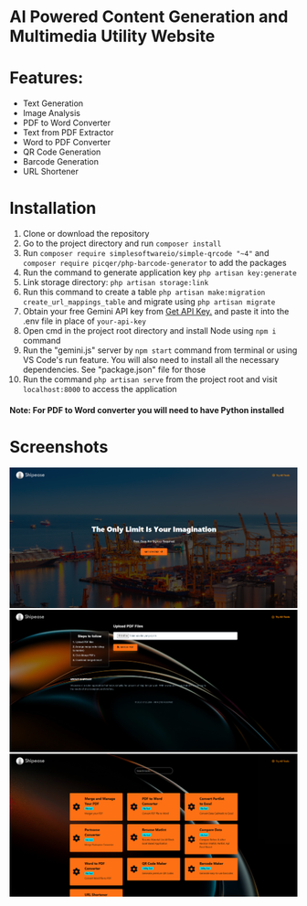 # AI Powered Content Generation and Multimedia Utility Website

# Features:
* Text Generation<br>
* Image Analysis<br>
* PDF to Word Converter<br>
* Text from PDF Extractor<br>
* Word to PDF Converter<br>
* QR Code Generation<br>
* Barcode Generation<br>
* URL Shortener

# Installation

1. Clone or download the repository
2. Go to the project directory and run `composer install`
3. Run `composer require simplesoftwareio/simple-qrcode "~4"` and `composer require picqer/php-barcode-generator` to add the packages
4. Run the command to generate application key `php artisan key:generate`
5. Link storage directory: `php artisan storage:link`
6. Run this command to create a table `php artisan make:migration create_url_mappings_table` and migrate using `php artisan migrate`
7. Obtain your free Gemini API key from [Get API Key.](https://makersuite.google.com/app/apikey) and paste it into the .env file in place of `your-api-key`
8. Open cmd in the project root directory and install Node using `npm i` command
9. Run the "gemini.js" server by `npm start` command from terminal or using VS Code's run feature. You will also need to install all the necessary dependencies. See "package.json" file for those
10. Run the command `php artisan serve` from the project root and visit `localhost:8000` to access the application

<h4>Note: For PDF to Word converter you will need to have Python installed</h4>

# Screenshots

![Homepage](https://github.com/NEAR07/ShipEase/blob/main/Screenshots/Home.png)
![PDF Converter](https://github.com/NEAR07/ShipEase/blob/main/Screenshots/Convert%20PDF.png)
![All Tools](https://github.com/NEAR07/ShipEase/blob/main/Screenshots/Tools.png)
 
